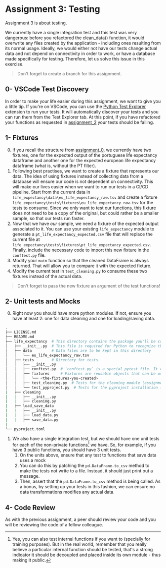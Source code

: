 # Assignment 3: Testing

Assignment 3 is about testing.

We currently have a single integration test and this test was very dangerous: before you refactored the clean_data() function, it would overwrite any files created by the application - including ones resulting from its normal usage. Ideally, we would either not have our tests change actual data and not depend on connectivity in order to work, or have a database made specifically for testing. Therefore, let us solve this issue in this exercise.

> Don't forget to create a branch for this assignment.

## 0- VSCode Test Discovery

In order to make your life easier during this assignment, we want to give you a little tip. If you're on VSCode, you can use the [Python Test Explorer](https://marketplace.visualstudio.com/items?itemName=LittleFoxTeam.vscode-python-test-adapter) extension to run your tests. It will automatically discover your tests and you can run them from the Test Explorer tab. At this point, if you have refactored your functions as requested in [assignment_2](../assignment_2/README.md) your tests should be failing.

## 1- Fixtures

0. If you recall the structure from [assignment_0](../assignment_0/README.md), we currently have two fixtures, one for the expected output of the portuguese life expectancy dataframe and another one for the expected european life expectancy dataframe (what is, without the PT filter).
1. Following best practises, we want to create a fixture that represents our data. The idea of using fixtures instead of collecting data from a database will ensure our code is not dependent on connectivity. This will make our lives easier when we want to run our tests in a CI/CD pipeline. Start from the current data in `life_expectancy\data\eu_life_expectancy_raw.tsv` and create a fixture `life_expectancy\tests\fixtures\eu_life_expectancy_raw.tsv` for the tests to consume. Since we only want to test our functions, this fixture does not need to be a copy of the original, but could rather be a smaller sample, so that our tests run faster.
2. Now that we have _our_ sample, we need a fixture of the expected output associated to it. You can use your existing `life_expectancy` module to generate a `pt_life_expectancy_expected.csv` file that will replace the current file at `life_expectancy\tests\fixtures\pt_life_expectancy_expected.csv`. Finally, include the necessary code to import this new fixture in the `conftest.py` file.
3. Modify your `main` function so that the cleaned DataFrame is always returned. That will allow you to compare it with the expected fixture.
4. Modify the current test in `test_cleaning.py` to consume these two fixtures instead of the actual data.
> Don't forget to pass the new fixture an argument of the test functions!  

## 2- Unit tests and Mocks

0. Right now you should have more python modules. If not, ensure you have at least 2: one for data cleaning and one for loading/saving data. 
```bash
.
├── LICENSE.md
├── README.md
├── life_expectancy  # This directory contains the package you'll be creating
│   ├── __init__.py  # This file is required for Python to recognize this directory as a module
│   ├── data         # Data files are to be kept in this directory
│   │   └── eu_life_expectancy_raw.tsv
│   │── tests        # Directory for tests.
│   │   ├── __init__.py
│   │   ├── conftest.py  # `conftest.py` is a special pytest file. It contains fixtures and plugins.
│   │   ├── fixtures     # Fixtures are reusable objects that can be used in tests.
│   │   │   └── <the-fixtures-you-created>
│   │   ├── test_cleaning.py  # Tests for the cleaning module (assignment 1)
│   │   └── test_pyproject.py  # Tests for the pyproject installation (this assignment)
|   ├── cleaning
|   |   ├── __init__.py
|   |   ├── cleaning.py
|   ├── load_save_data
|   |   ├── __init__.py
|   |   ├── load_data.py
|   |   ├── save_data.py  
|
└── pyproject.toml
```
1. We also have a single integration test, but we should have one unit tests for each of the non-private functions[^1] we have. So, for example, if you have 3 public functions, you should have 3 unit tests.
   1. On the units above, ensure that any test to functions that save data uses a mock
   2. You can do this by patching the `pd.DataFrame.to_csv` method to make the tests not write to a file. Instead, it should just print out a message.
   3. Then, assert that the `pd.DataFrame.to_csv` method is being called. As a bonus, by setting up your tests in this fashion, we can ensure no data transformations modifies any actual data.

[^1]: Yes, you can also test internal functions if you want to (specially for training purposes). But in the real world, remember that you really believe a particular internal function should be tested, that's a strong indicator it should be decoupled and placed inside its own module - thus making it public.


## 4- Code Review

As with the previous assignment, a peer should review your code and you will be reviewing the code of a fellow colleague.
